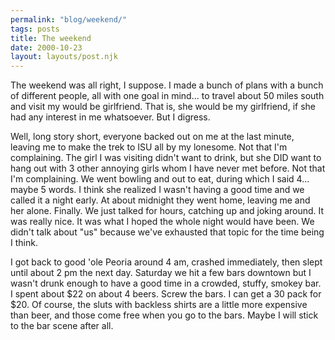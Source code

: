 ```yaml
---
permalink: "blog/weekend/"
tags: posts
title: The weekend
date: 2000-10-23
layout: layouts/post.njk
---
```


The weekend was all right, I suppose. I made a bunch of plans with a bunch of different people, all with one goal in mind... to travel about 50 miles south and visit my would be girlfriend. That is, she would be my girlfriend, if she had any interest in me whatsoever. But I digress.

Well, long story short, everyone backed out on me at the last minute, leaving me to make the trek to ISU all by my lonesome. Not that I'm complaining. The girl I was visiting didn't want to drink, but she DID want to hang out with 3 other annoying girls whom I have never met before. Not that I'm complaining. We went bowling and out to eat, during which I said 4... maybe 5 words. I think she realized I wasn't having a good time and we called it a night early. At about midnight they went home, leaving me and her alone. Finally. We just talked for hours, catching up and joking around. It was really nice. It was what I hoped the whole night would have been. We didn't talk about "us" because we've exhausted that topic for the time being I think. 

I got back to good 'ole Peoria around 4 am, crashed immediately, then slept until about 2 pm the next day. Saturday we hit a few bars downtown but I wasn't drunk enough to have a good time in a crowded, stuffy, smokey bar. I spent about $22 on about 4 beers. Screw the bars. I can get a 30 pack for $20. Of course, the sluts with backless shirts are a little more expensive than beer, and those come free when you go to the bars. Maybe I will stick to the bar scene after all.